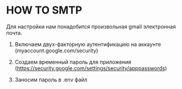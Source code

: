 # HOW TO SMTP

Для настройки нам понадобится произвольная gmail электронная почта.

1) Включаем двух-факторную аутентификацию на аккаунте (myaccount.google.com/security)

2) Создаем временный пароль для приложения (https://security.google.com/settings/security/apppasswords)

3) Заносим пароль в .env файл